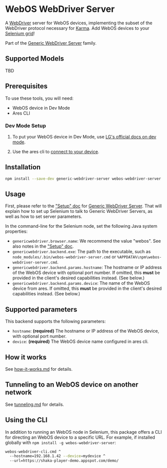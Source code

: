 # WebOS WebDriver Server

A [WebDriver][] server for WebOS devices, implementing the subset of the
WebDriver protocol necessary for [Karma][].  Add WebOS devices to your
[Selenium grid][]!

Part of the [Generic WebDriver Server][] family.


## Supported Models

TBD


## Prerequisites

To use these tools, you will need:
 - WebOS device in Dev Mode
 - Ares CLI


### Dev Mode Setup

1. To put your WebOS device in Dev Mode, use [LG's official docs on dev mode][].

2. Use the ares cli to [connect to your device][].

[LG's official docs on dev mode]: https://webostv.developer.lge.com/develop/getting-started/developer-mode-app
[connect to your device]: https://webostv.developer.lge.com/develop/getting-started/developer-mode-app#connecting-tv-and-pc


## Installation

```sh
npm install --save-dev generic-webdriver-server webos-webdriver-server
```


## Usage

First, please refer to the ["Setup" doc][] for [Generic WebDriver Server][].
That will explain how to set up Selenium to talk to Generic WebDriver Servers,
as well as how to set server parameters.

In the command-line for the Selenium node, set the following Java system
properties:

 - `genericwebdriver.browser.name`: We recommend the value "webos".  See also
   notes in the ["Setup" doc][].
 - `genericwebdriver.backend.exe`: The path to the executable, such as
   `node_modules/.bin/webos-webdriver-server.cmd` or
   `%APPDATA%\npm\webos-webdriver-server.cmd`.
 - `genericwebdriver.backend.params.hostname`: The hostname or IP address of the
   WebOS device with optional port number.  If omitted, this **must** be provided in the client's desired capabilities instead.  (See below.)
 - `genericwebdriver.backend.params.device`: The name of the WebOS device from ares.
   If omitted, this **must** be provided in the client's desired capabilities
   instead.  (See below.)


## Supported parameters

This backend supports the following parameters:

 - `hostname`: **(required)** The hostname or IP address of the WebOS device,
   with optional port number.
 - `device`: **(required)** The WebOS device name configured in ares cli.


## How it works

See [how-it-works.md](https://github.com/shaka-project/generic-webdriver-server/blob/main/backends/webos/how-it-works.md)
for details.


## Tunneling to an WebOS device on another network

See [tunneling.md](https://github.com/shaka-project/generic-webdriver-server/blob/main/backends/webos/tunneling.md)
for details.


## Using the CLI

In addition to running an WebOS node in Selenium, this package offers a CLI
for directing an WebOS device to a specific URL.  For example, if installed
globally with `npm install -g webos-webdriver-server`:

```sh
webos-webdriver-cli.cmd ^
  --hostname=192.168.1.42 --device=mydevice ^
  --url=https://shaka-player-demo.appspot.com/demo/
```


[Generic WebDriver Server]: https://github.com/shaka-project/generic-webdriver-server
[Karma]: https://karma-runner.github.io/
[Selenium grid]: https://www.selenium.dev/documentation/en/grid/
["Setup" doc]: https://github.com/shaka-project/generic-webdriver-server/blob/main/setup.md
[WebDriver]: https://www.w3.org/TR/webdriver2/
